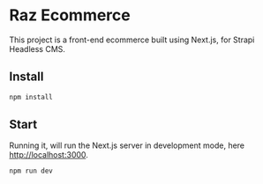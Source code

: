 # Raz Ecommerce
This project is a front-end ecommerce built using Next.js, for Strapi Headless CMS.

## Install
```sh
npm install
```

## Start
Running it, will run the Next.js server in development mode, here  [http://localhost:3000](http://localhost:3000).
```sh
npm run dev
```
